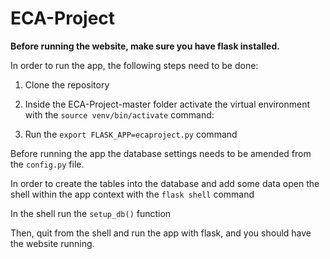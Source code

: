 # ECA-Project
**Before running the website, make sure you have flask installed.**

In order to run the app, the following steps need to be done:
1. Clone the repository
2. Inside the ECA-Project-master folder activate the virtual environment with the `source venv/bin/activate` command:

3. Run the `export FLASK_APP=ecaproject.py` command

Before running the app the database settings needs to be amended from the `config.py` file.

In order to create the tables into the database and add some data open the shell within the app context with the `flask shell` command

In the shell run the `setup_db()` function

Then, quit from the shell and run the app with flask, and you should have the website running.
